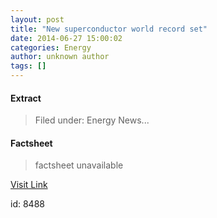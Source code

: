 ```yaml
---
layout: post
title: "New superconductor world record set"
date: 2014-06-27 15:00:02
categories: Energy
author: unknown author
tags: []
---
```



#### Extract
>Filed under: Energy News...

#### Factsheet
>factsheet unavailable

[Visit Link](http://feeds.sciencedaily.com/~r/sciencedaily/matter_energy/energy_technology/~3/oumnOKRy6PY/140626213359.htm)

id:    8488


